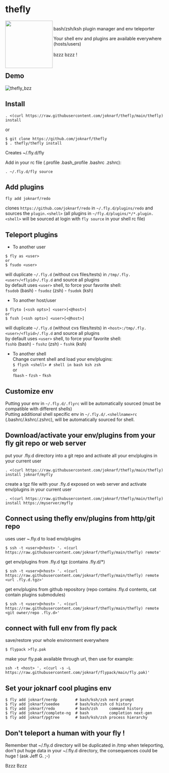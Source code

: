 
# thefly

<img align=left width="150px" src="https://github.com/user-attachments/assets/a537f833-a64f-40b0-99a3-fff9cca08ce8">

<br/>
bash/zsh/ksh plugin manager and env teleporter  

Your shell env and plugins are available everywhere (hosts/users)  
&nbsp;  
bzzz bzzz !  
<br/>  

## Demo
![thefly_bzz](https://github.com/user-attachments/assets/1617632b-db08-40d4-a845-841e8ee5c7c6)


## Install
```
. <(curl https://raw.githubusercontent.com/joknarf/thefly/main/thefly) install
```
or
```
$ git clone https://github.com/joknarf/thefly
$ . thefly/thefly install
```
Creates ~/.fly.d/fly

Add in your rc file (.profile .bash_profile .bashrc .zshrc):
```
. ~/.fly.d/fly source
```

## Add plugins

```
fly add joknarf/redo
```
clones `https://github.com/joknarf/redo` in `~/.fly.d/plugins/redo` and sources the `plugin.<shell>`
(all plugins in `~/fly.d/plugins/*/*.plugin.<shell>` will be sourced at login with `fly source` in your shell rc file)

## Teleport plugins

* To another user
```
$ fly as <user>
or
$ fsudo <user>
```
will duplicate `~/.fly.d` (without cvs files/tests) in `/tmp/.fly.<user>/<flyid>/.fly.d` and source all plugins  
by default uses `<user>` shell, to force your favorite shell:  
`fsudob` (bash) - `fsudoz` (zsh) - `fsudok` (ksh)

* To another host/user
```
$ flyto [<ssh opts>] <user>[<@host>]
or
$ fssh [<ssh opts>] <user>[<@host>]
```
will duplicate `~/.fly.d` (without cvs files/tests) in `<host>:/tmp/.fly.<user>/<flyid>/.fly.d` and source all plugins  
by default uses `<user>` shell, to force your favorite shell:  
`fsshb` (bash) - `fsshz` (zsh) - `fsshk` (ksh)

* To another shell  
Change current shell and load your env/plugins:  
`$ flysh <shell> # shell in bash ksh zsh`  
or  
`fbash` - `fzsh` - `fksh`  
 
## Customize env

Putting your env in `~/.fly.d/.flyrc` will be automatically sourced (must be compatible with different shells)  
Putting additional shell specific env in `~/.fly.d/.<shellname>rc` (.bashrc/.kshrc/.zshrc), will be automatically sourced for shell.

## Download/activate your env/plugins from your fly git repo or web server

put your .fly.d directory into a git repo and activate all your env/plugins in your current user
```
. <(curl https://raw.githubusercontent.com/joknarf/thefly/main/thefly) install joknarf/myfly
```

create a tgz file with your .fly.d exposed on web server and activate env/plugins in your current user
```
. <(curl https://raw.githubusercontent.com/joknarf/thefly/main/thefly) install https://myserver/myfly
```

## Connect using thefly env/plugins from http/git repo

uses user ~.fly.d to load env/plugins
```
$ ssh -t <user>@<host> '. <(curl https://raw.githubusercontent.com/joknarf/thefly/main/thefly) remote'  
```

get env/plugins from .fly.d tgz (contains .fly.d/*)
```
$ ssh -t <user>@<host> '. <(curl https://raw.githubusercontent.com/joknarf/thefly/main/thefly) remote <url .fly.d.tgz>'  
```

get env/plugins from github repository (repo contains .fly.d contents, cat contain plugins submodules)
```
$ ssh -t <user>@<host> '. <(curl https://raw.githubusercontent.com/joknarf/thefly/main/thefly) remote <git owner/repo .fly.d>'  
```

## connect with full env from fly pack

save/restore your whole environment everywhere
```
$ flypack >fly.pak
```
make your fly.pak available through url, then use for example:
```
ssh -t <host> '. <(curl -s -L https://raw.githubusercontent.com/joknarf/flypack/main/fly.pak)'
```

## Set your joknarf cool plugins env

```
$ fly add joknarf/nerdp        # bash/ksh/zsh nerd prompt
$ fly add joknarf/seedee       # bash/ksh/zsh cd history
$ fly add joknarf/redo         # bash/zsh     command history
$ fly add joknarf/complete-ng  # bash         completion next-gen
$ fly add joknarf/pgtree       # bash/ksh/zsh process hierarchy
```

## Don't teleport a human with your fly !

Remember that ~/.fly.d directory will be duplicated in /tmp when teleporting, don't put huge data in your ~/.fly.d directory, the consequences could be huge ! (ask Jeff G. ;-)

Bzzz Bzzz
